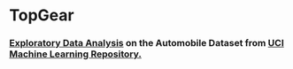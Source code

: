 # TopGear

### [Exploratory Data Analysis](https://github.com/MAJgautam/TopGear/blob/master/EDA.ipynb) on the Automobile Dataset from [UCI Machine Learning Repository.](https://archive.ics.uci.edu/ml/datasets/automobile)

